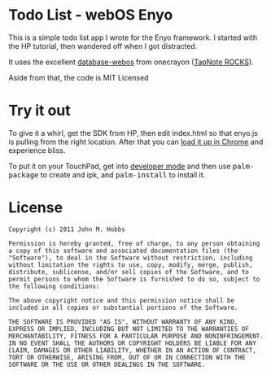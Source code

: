# Todo List - webOS Enyo

This is a simple todo list app I wrote for the Enyo framework.  I started with the HP tutorial, then wandered off when I got distracted.

It uses the excellent [database-webos](https://github.com/onecrayon/database-webos) from onecrayon ([TapNote ROCKS](http://onecrayon.com/tapnote/)).

Aside from that, the code is MIT Licensed

# Try it out

To give it a whirl, get the SDK from HP, then edit index.html so that enyo.js is pulling from the right location.  After that you can [load it up in Chrome](https://developer.palm.com/content/api/release-notes/3.0.0-643.html#documentation) and experience bliss.

To put it on your TouchPad, get into [developer mode](http://www.velvetcache.org/2011/07/20/hp-touchpad-developer-mode) and then use <tt>palm-package</tt> to create and ipk, and <tt>palm-install</tt> to install it.

# License

	Copyright (c) 2011 John M. Hobbs

	Permission is hereby granted, free of charge, to any person obtaining a copy of this software and associated documentation files (the "Software"), to deal in the Software without restriction, including without limitation the rights to use, copy, modify, merge, publish, distribute, sublicense, and/or sell copies of the Software, and to permit persons to whom the Software is furnished to do so, subject to the following conditions:

	The above copyright notice and this permission notice shall be included in all copies or substantial portions of the Software.

	THE SOFTWARE IS PROVIDED "AS IS", WITHOUT WARRANTY OF ANY KIND, EXPRESS OR IMPLIED, INCLUDING BUT NOT LIMITED TO THE WARRANTIES OF MERCHANTABILITY, FITNESS FOR A PARTICULAR PURPOSE AND NONINFRINGEMENT. IN NO EVENT SHALL THE AUTHORS OR COPYRIGHT HOLDERS BE LIABLE FOR ANY CLAIM, DAMAGES OR OTHER LIABILITY, WHETHER IN AN ACTION OF CONTRACT, TORT OR OTHERWISE, ARISING FROM, OUT OF OR IN CONNECTION WITH THE SOFTWARE OR THE USE OR OTHER DEALINGS IN THE SOFTWARE.
